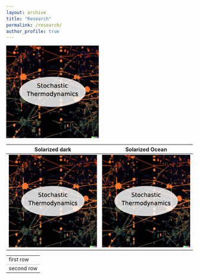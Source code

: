 ```yaml
---
layout: archive
title: "Research"
permalink: /research/
author_profile: true
---
```


[<img src='/images/StochTherm.png' width="250" height="250">](/research/stochastic_thermodynamics)

Solarized dark             |  Solarized Ocean
:-------------------------:|:-------------------------:
[<img src='/images/StochTherm.png' width="250" height="250">](/research/stochastic_thermodynamics)  |  [<img src='/images/StochTherm.png' width="250" height="250">](/research/stochastic_thermodynamics)

<table class="tab">
  <tr>
    <td class="first">first row</td>
  </tr>
  <tr>
    <td class="second">second row</td>
  </tr>
</table>​​​

<style>
.tab {border-collapse:collapse;}
.tab .first {border-bottom:1px solid #EEE;}
.tab .second {border-top:1px solid #CCC;box-shadow: inset 0 1px 0 #CCC;}​
</style>
